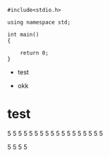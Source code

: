 ```
#include<stdio.h>

using namespace std;

int main()
{
	
	return 0;
}
```
- test

- okk

# test
5
5
5
5
5
5
5
5
5
5
5
5
5
5
5
5
5
5

5
5
5
5